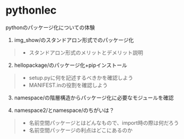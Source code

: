 # pythonlec

pythonのパッケージ化についての体験

1. img_show/のスタンドアロン形式でのパッケージ化
>- スタンドアロン形式のメリットとデメリット説明

2. hellopackage/のパッケージ化+pipインストール
>- setup.pyに何を記述するべきかを確認しよう
>- MANIFEST.inの役割を確認しよう
  
3. namespace/の階層構造からパッケージ化に必要なモジュールを確認


4. namespace2/とnamespace/のちがいは？
>- 名前空間パッケージとはどんなもので、import時の際は何だろう
>- 名前空間パッケージの利点はどこにあるのか
  
  
